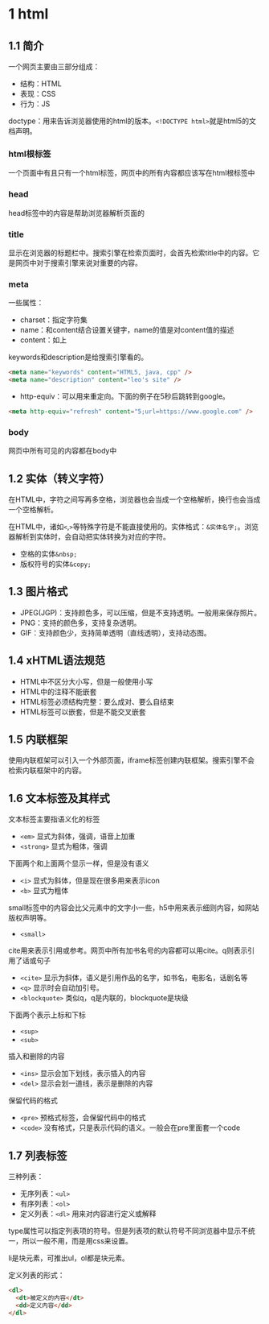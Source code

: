 # 1 html

## 1.1 简介

一个网页主要由三部分组成：

- 结构：HTML
- 表现：CSS
- 行为：JS

doctype：用来告诉浏览器使用的html的版本。`<!DOCTYPE html>`就是html5的文档声明。

### html根标签

一个页面中有且只有一个html标签，网页中的所有内容都应该写在html根标签中

### head

head标签中的内容是帮助浏览器解析页面的

### title

显示在浏览器的标题栏中。搜索引擎在检索页面时，会首先检索title中的内容。它是网页中对于搜索引擎来说对重要的内容。

### meta

一些属性：

- charset：指定字符集
- name：和content结合设置关键字，name的值是对content值的描述
- content：如上

keywords和description是给搜索引擎看的。

```html
<meta name="keywords" content="HTML5, java, cpp" />
<meta name="description" content="leo's site" />
```

- http-equiv：可以用来重定向。下面的例子在5秒后跳转到google。

```html
<meta http-equiv="refresh" content="5;url=https://www.google.com" />
```

### body

网页中所有可见的内容都在body中

## 1.2 实体（转义字符）

在HTML中，字符之间写再多空格，浏览器也会当成一个空格解析，换行也会当成一个空格解析。

在HTML中，诸如`<`,`>`等特殊字符是不能直接使用的。实体格式：`&实体名字;`。浏览器解析到实体时，会自动把实体转换为对应的字符。

- 空格的实体`&nbsp;`
- 版权符号的实体`&copy;`

## 1.3 图片格式

- JPEG(JGP)：支持颜色多，可以压缩，但是不支持透明。一般用来保存照片。
- PNG：支持的颜色多，支持复杂透明。
- GIF：支持颜色少，支持简单透明（直线透明），支持动态图。

## 1.4 xHTML语法规范

- HTML中不区分大小写，但是一般使用小写
- HTML中的注释不能嵌套
- HTML标签必须结构完整：要么成对、要么自结束
- HTML标签可以嵌套，但是不能交叉嵌套

## 1.5 内联框架

使用内联框架可以引入一个外部页面，iframe标签创建内联框架。搜索引擎不会检索内联框架中的内容。

## 1.6 文本标签及其样式

文本标签主要指语义化的标签

- `<em>` 显式为斜体，强调，语音上加重
- `<strong>` 显式为粗体，强调

下面两个和上面两个显示一样，但是没有语义

- `<i>` 显式为斜体，但是现在很多用来表示icon
- `<b>` 显式为粗体

small标签中的内容会比父元素中的文字小一些，h5中用来表示细则内容，如网站版权声明等。

- `<small>`

cite用来表示引用或参考。网页中所有加书名号的内容都可以用cite。q则表示引用了话或句子

- `<cite>` 显示为斜体，语义是引用作品的名字，如书名，电影名，话剧名等
- `<q>` 显示时会自动加引号。
- `<blockquote>` 类似q，q是内联的，blockquote是块级

下面两个表示上标和下标

- `<sup>`
- `<sub>`

插入和删除的内容

- `<ins>` 显示会加下划线，表示插入的内容
- `<del>` 显示会划一道线，表示是删除的内容

保留代码的格式

- `<pre>` 预格式标签，会保留代码中的格式
- `<code>` 没有格式，只是表示代码的语义。一般会在pre里面套一个code

## 1.7 列表标签

三种列表：

- 无序列表：`<ul>`
- 有序列表：`<ol>`
- 定义列表：`<dl>` 用来对内容进行定义或解释

type属性可以指定列表项的符号。但是列表项的默认符号不同浏览器中显示不统一，所以一般不用，而是用css来设置。

li是块元素，可推出ul，ol都是块元素。

定义列表的形式：

```html
<dl>
  <dt>被定义的内容</dt>
  <dd>定义内容</dd>
</dl>
```
